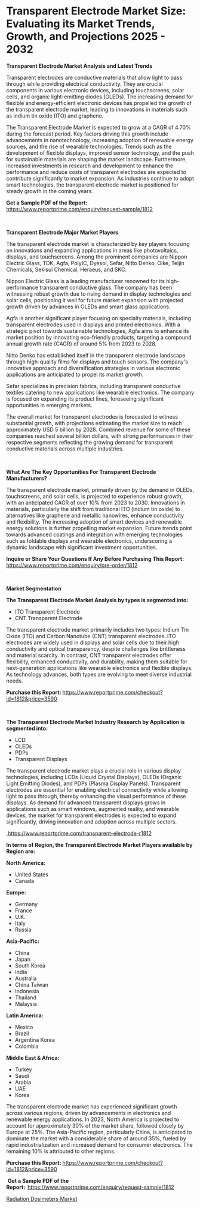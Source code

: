 <p><h1>Transparent Electrode Market Size: Evaluating its Market Trends, Growth, and Projections 2025 - 2032</h1></p><p><strong>Transparent Electrode Market Analysis and Latest Trends</strong></p>
<p><p>Transparent electrodes are conductive materials that allow light to pass through while providing electrical conductivity. They are crucial components in various electronic devices, including touchscreens, solar cells, and organic light-emitting diodes (OLEDs). The increasing demand for flexible and energy-efficient electronic devices has propelled the growth of the transparent electrode market, leading to innovations in materials such as indium tin oxide (ITO) and graphene. </p><p>The Transparent Electrode Market is expected to grow at a CAGR of 4.70% during the forecast period. Key factors driving this growth include advancements in nanotechnology, increasing adoption of renewable energy sources, and the rise of wearable technologies. Trends such as the development of flexible displays, improved sensor technology, and the push for sustainable materials are shaping the market landscape. Furthermore, increased investments in research and development to enhance the performance and reduce costs of transparent electrodes are expected to contribute significantly to market expansion. As industries continue to adopt smart technologies, the transparent electrode market is positioned for steady growth in the coming years.</p></p>
<p><strong>Get a Sample PDF of the Report:&nbsp;</strong> <a href="https://www.reportprime.com/enquiry/request-sample/1812?utm_campaign=2752&utm_medium=2&utm_source=Github&utm_content=ia&utm_term=18032025&utm_id=transparent-electrode">https://www.reportprime.com/enquiry/request-sample/1812</a></p>
<p>&nbsp;</p>
<p><strong>Transparent Electrode Major Market Players</strong></p>
<p><p>The transparent electrode market is characterized by key players focusing on innovations and expanding applications in areas like photovoltaics, displays, and touchscreens. Among the prominent companies are Nippon Electric Glass, TDK, Agfa, PolyIC, Dyesol, Sefar, Nitto Denko, Oike, Teijin Chemicals, Sekisui Chemical, Heraeus, and SKC.</p><p>Nippon Electric Glass is a leading manufacturer renowned for its high-performance transparent conductive glass. The company has been witnessing robust growth due to rising demand in display technologies and solar cells, positioning it well for future market expansion with projected growth driven by advances in OLEDs and smart glass applications.</p><p>Agfa is another significant player focusing on specialty materials, including transparent electrodes used in displays and printed electronics. With a strategic pivot towards sustainable technologies, Agfa aims to enhance its market position by innovating eco-friendly products, targeting a compound annual growth rate (CAGR) of around 5% from 2023 to 2028.</p><p>Nitto Denko has established itself in the transparent electrode landscape through high-quality films for displays and touch sensors. The company's innovative approach and diversification strategies in various electronic applications are anticipated to propel its market growth.</p><p>Sefar specializes in precision fabrics, including transparent conductive textiles catering to new applications like wearable electronics. The company is focused on expanding its product lines, foreseeing significant opportunities in emerging markets.</p><p>The overall market for transparent electrodes is forecasted to witness substantial growth, with projections estimating the market size to reach approximately USD 5 billion by 2028. Combined revenue for some of these companies reached several billion dollars, with strong performances in their respective segments reflecting the growing demand for transparent conductive materials across multiple industries.</p></p>
<p>&nbsp;</p>
<p><strong>What Are The Key Opportunities For Transparent Electrode Manufacturers?</strong></p>
<p><p>The transparent electrode market, primarily driven by the demand in OLEDs, touchscreens, and solar cells, is projected to experience robust growth, with an anticipated CAGR of over 10% from 2023 to 2030. Innovations in materials, particularly the shift from traditional ITO (indium tin oxide) to alternatives like graphene and metallic nanowires, enhance conductivity and flexibility. The increasing adoption of smart devices and renewable energy solutions is further propelling market expansion. Future trends point towards advanced coatings and integration with emerging technologies such as foldable displays and wearable electronics, underscoring a dynamic landscape with significant investment opportunities.</p></p>
<p><strong>Inquire or Share Your Questions If Any Before Purchasing This Report:</strong> <a href="https://www.reportprime.com/enquiry/pre-order/1812?utm_campaign=2752&utm_medium=2&utm_source=Github&utm_content=ia&utm_term=18032025&utm_id=transparent-electrode">https://www.reportprime.com/enquiry/pre-order/1812</a></p>
<p>&nbsp;</p>
<p><strong>Market Segmentation</strong></p>
<p><strong>The Transparent Electrode Market Analysis by types is segmented into:</strong></p>
<p><ul><li>ITO Transparent Electrode</li><li>CNT Transparent Electrode</li></ul></p>
<p><p>The transparent electrode market primarily includes two types: Indium Tin Oxide (ITO) and Carbon Nanotube (CNT) transparent electrodes. ITO electrodes are widely used in displays and solar cells due to their high conductivity and optical transparency, despite challenges like brittleness and material scarcity. In contrast, CNT transparent electrodes offer flexibility, enhanced conductivity, and durability, making them suitable for next-generation applications like wearable electronics and flexible displays. As technology advances, both types are evolving to meet diverse industrial needs.</p></p>
<p><strong>Purchase this Report:&nbsp;</strong><a href="https://www.reportprime.com/checkout?id=1812&price=3590&utm_campaign=2752&utm_medium=2&utm_source=Github&utm_content=ia&utm_term=18032025&utm_id=transparent-electrode">https://www.reportprime.com/checkout?id=1812&price=3590</a></p>
<p>&nbsp;</p>
<p><strong>The Transparent Electrode Market Industry Research by Application is segmented into:</strong></p>
<p><ul><li>LCD</li><li>OLEDs</li><li>PDPs</li><li>Transparent Displays</li></ul></p>
<p><p>The transparent electrode market plays a crucial role in various display technologies, including LCDs (Liquid Crystal Displays), OLEDs (Organic Light Emitting Diodes), and PDPs (Plasma Display Panels). Transparent electrodes are essential for enabling electrical connectivity while allowing light to pass through, thereby enhancing the visual performance of these displays. As demand for advanced transparent displays grows in applications such as smart windows, augmented reality, and wearable devices, the market for transparent electrodes is expected to expand significantly, driving innovation and adoption across multiple sectors.</p></p>
<p><a href="https://www.reportprime.com/transparent-electrode-r1812?utm_campaign=2752&utm_medium=2&utm_source=Github&utm_content=ia&utm_term=18032025&utm_id=transparent-electrode">&nbsp;https://www.reportprime.com/transparent-electrode-r1812</a></p>
<p><strong>In terms of Region, the Transparent Electrode Market Players available by Region are:</strong></p>
<p>
    <p> <strong> North America: </strong>
        <ul>
            <li>United States</li>
            <li>Canada</li>
        </ul>
        </p> 
    <p> <strong> Europe: </strong>
        <ul>
            <li>Germany</li>
            <li>France</li>
            <li>U.K.</li>
            <li>Italy</li>
            <li>Russia</li>
        </ul>
        </p> 
    <p> <strong> Asia-Pacific: </strong>
        <ul>
            <li>China</li>
            <li>Japan</li>
            <li>South Korea</li>
            <li>India</li>
            <li>Australia</li>
            <li>China Taiwan</li>
            <li>Indonesia</li>
            <li>Thailand</li>
            <li>Malaysia</li>
        </ul>
        </p> 
    <p> <strong> Latin America: </strong>
        <ul>
            <li>Mexico</li>
            <li>Brazil</li>
            <li>Argentina Korea</li>
            <li>Colombia</li>
        </ul>
        </p> 
    <p> <strong> Middle East & Africa: </strong>
        <ul>
            <li>Turkey</li>
            <li>Saudi</li>
            <li>Arabia</li>
            <li>UAE</li>
            <li>Korea</li>
        </ul>
    </p>
    </p>
<p><p>The transparent electrode market has experienced significant growth across various regions, driven by advancements in electronics and renewable energy applications. In 2023, North America is projected to account for approximately 30% of the market share, followed closely by Europe at 25%. The Asia-Pacific region, particularly China, is anticipated to dominate the market with a considerable share of around 35%, fueled by rapid industrialization and increased demand for consumer electronics. The remaining 10% is attributed to other regions.</p></p>
<p><strong>Purchase this Report: </strong><a href="https://www.reportprime.com/checkout?id=1812&price=3590&utm_campaign=2752&utm_medium=2&utm_source=Github&utm_content=ia&utm_term=18032025&utm_id=transparent-electrode">https://www.reportprime.com/checkout?id=1812&price=3590</a></p>
<p>&nbsp;<strong>Get a Sample PDF of the Report:&nbsp;&nbsp;</strong><a href="https://www.reportprime.com/enquiry/request-sample/1812?utm_campaign=2752&utm_medium=2&utm_source=Github&utm_content=ia&utm_term=18032025&utm_id=transparent-electrode">https://www.reportprime.com/enquiry/request-sample/1812</a></p>
<p><strong></strong></p>
<p><p><a href="https://github.com/asoauoldag3n/Market-Research-Report-List-1/blob/main/radiation-dosimeters-market.md?utm_campaign=2752&utm_medium=2&utm_source=Github&utm_content=ia&utm_term=18032025&utm_id=transparent-electrode">Radiation Dosimeters Market</a></p></p>